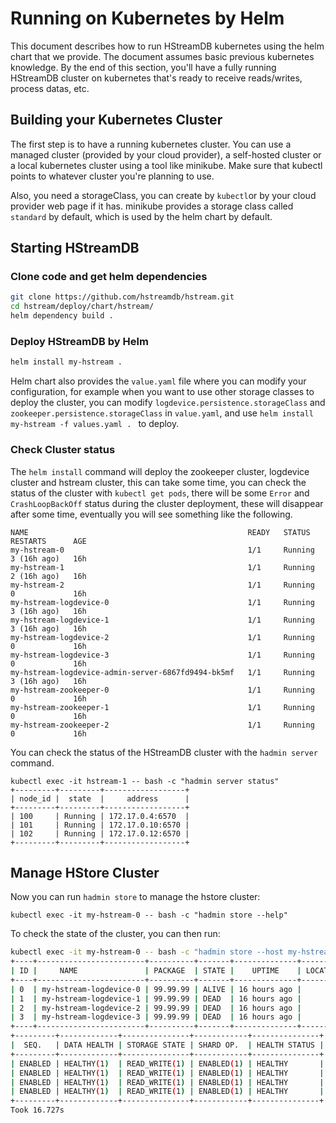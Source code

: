 # Running on Kubernetes by Helm

This document describes how to run HStreamDB kubernetes using the helm chart that we
provide. The document assumes basic previous kubernetes knowledge. By the end of
this section, you'll have a fully running HStreamDB cluster on kubernetes that's
ready to receive reads/writes, process datas, etc.

## Building your Kubernetes Cluster

The first step is to have a running kubernetes cluster. You can use a managed
cluster (provided by your cloud provider), a self-hosted cluster or a local
kubernetes cluster using a tool like minikube. Make sure that kubectl points to
whatever cluster you're planning to use.

Also, you need a storageClass, you can create by `kubectl`or by your cloud provider web page if it has. minikube provides a storage class called `standard` by default, which is used by the helm chart by default.

## Starting HStreamDB

### Clone code and get helm dependencies

```sh
git clone https://github.com/hstreamdb/hstream.git
cd hstream/deploy/chart/hstream/
helm dependency build .
```

### Deploy HStreamDB by Helm

```sh
helm install my-hstream .
```

Helm chart also provides the `value.yaml` file where you can modify your configuration, for example when you want to use other storage classes to deploy the cluster, you can modify `logdevice.persistence.storageClass` and ` zookeeper.persistence.storageClass` in `value.yaml`, and use `helm install my-hstream -f values.yaml . ` to deploy.

### Check Cluster status

The `helm install` command will deploy the zookeeper cluster, logdevice cluster and hstream cluster, this can take some time, you can check the status of the cluster with `kubectl get pods`, there will be some `Error` and `CrashLoopBackOff` status during the cluster deployment, these will disappear after some time, eventually you will see something like the following.

```
NAME                                                 READY   STATUS    RESTARTS      AGE
my-hstream-0                                         1/1     Running   3 (16h ago)   16h
my-hstream-1                                         1/1     Running   2 (16h ago)   16h
my-hstream-2                                         1/1     Running   0             16h
my-hstream-logdevice-0                               1/1     Running   3 (16h ago)   16h
my-hstream-logdevice-1                               1/1     Running   3 (16h ago)   16h
my-hstream-logdevice-2                               1/1     Running   0             16h
my-hstream-logdevice-3                               1/1     Running   0             16h
my-hstream-logdevice-admin-server-6867fd9494-bk5mf   1/1     Running   3 (16h ago)   16h
my-hstream-zookeeper-0                               1/1     Running   0             16h
my-hstream-zookeeper-1                               1/1     Running   0             16h
my-hstream-zookeeper-2                               1/1     Running   0             16h
```

You can check the status of the HStreamDB cluster with the `hadmin server` command.

```
kubectl exec -it hstream-1 -- bash -c "hadmin server status"
+---------+---------+------------------+
| node_id |  state  |     address      |
+---------+---------+------------------+
| 100     | Running | 172.17.0.4:6570  |
| 101     | Running | 172.17.0.10:6570 |
| 102     | Running | 172.17.0.12:6570 |
+---------+---------+------------------+
```

## Manage HStore Cluster

Now you can run `hadmin store` to manage the hstore cluster:

```
kubectl exec -it my-hstream-0 -- bash -c "hadmin store --help"
```

To check the state of the cluster, you can then run:

```sh
kubectl exec -it my-hstream-0 -- bash -c "hadmin store --host my-hstream-logdevice-admin-server status"
+----+------------------------+----------+-------+--------------+----------+
| ID |     NAME               | PACKAGE  | STATE |    UPTIME    | LOCATION |
+----+------------------------+----------+-------+--------------+----------+
| 0  | my-hstream-logdevice-0 | 99.99.99 | ALIVE | 16 hours ago |          |
| 1  | my-hstream-logdevice-1 | 99.99.99 | DEAD  | 16 hours ago |          |
| 2  | my-hstream-logdevice-2 | 99.99.99 | DEAD  | 16 hours ago |          |
| 3  | my-hstream-logdevice-3 | 99.99.99 | DEAD  | 16 hours ago |          |
+----+------------------------+----------+-------+--------------+----------+
+---------+-------------+---------------+------------+---------------+
|  SEQ.   | DATA HEALTH | STORAGE STATE | SHARD OP.  | HEALTH STATUS |
+---------+-------------+---------------+------------+---------------+
| ENABLED | HEALTHY(1)  | READ_WRITE(1) | ENABLED(1) | HEALTHY       |
| ENABLED | HEALTHY(1)  | READ_WRITE(1) | ENABLED(1) | HEALTHY       |
| ENABLED | HEALTHY(1)  | READ_WRITE(1) | ENABLED(1) | HEALTHY       |
| ENABLED | HEALTHY(1)  | READ_WRITE(1) | ENABLED(1) | HEALTHY       |
+---------+-------------+---------------+------------+---------------+
Took 16.727s
```
